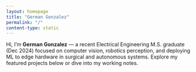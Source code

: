 ```yaml
---
layout: homepage
title: "German Gonzalez"
permalink: "/"
content-type: static
---
```


Hi, I’m **German Gonzalez** — a recent Electrical Engineering M.S. graduate (Dec 2024) focused on computer vision, robotics perception, and deploying ML to edge hardware in surgical and autonomous systems. Explore my featured projects below or dive into my working notes.
